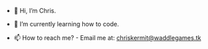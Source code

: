 - 👋 Hi, I’m Chris.
<!-- - 👀 I’m interested in *tba*. -->
- 🌱 I’m currently learning how to code.
<!-- - 💞️ I’m looking to collaborate on to be honest, nothing now. -->
- 📫 How to reach me? - Email me at: chriskermit@waddlegames.tk

<!---
chriskermit/chriskermit is a ✨ special ✨ repository because its `README.md` (this file) appears on your GitHub profile.
You can click the Preview link to take a look at your changes.
--->
